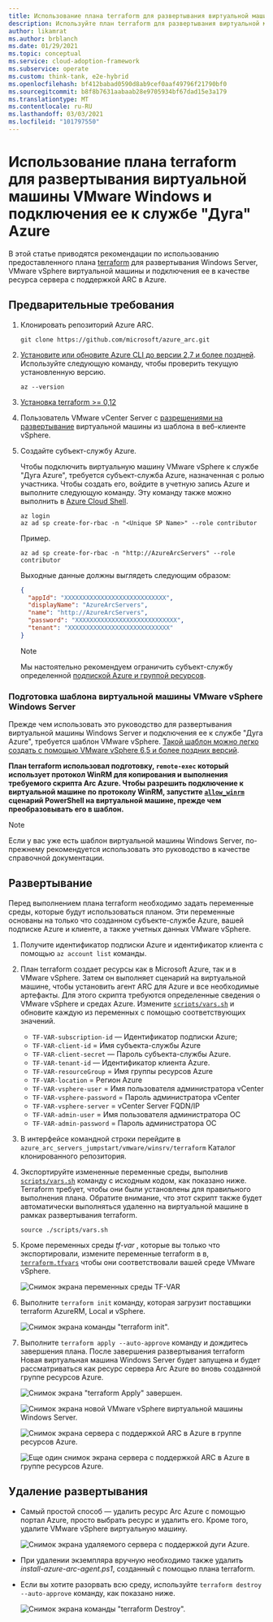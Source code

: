```yaml
---
title: Использование плана terraform для развертывания виртуальной машины VMware Windows и подключения ее к службе "Дуга" Azure
description: Используйте план terraform для развертывания виртуальной машины VMware Windows и подключения ее к службе "Дуга" Azure.
author: likamrat
ms.author: brblanch
ms.date: 01/29/2021
ms.topic: conceptual
ms.service: cloud-adoption-framework
ms.subservice: operate
ms.custom: think-tank, e2e-hybrid
ms.openlocfilehash: bf412babad0590d8ab9cef0aaf49796f21790bf0
ms.sourcegitcommit: b8f8b7631aabaab28e9705934bf67dad15e3a179
ms.translationtype: MT
ms.contentlocale: ru-RU
ms.lasthandoff: 03/03/2021
ms.locfileid: "101797550"
---
```

# <a name="use-a-terraform-plan-to-deploy-a-vmware-windows-virtual-machine-and-connect-it-to-azure-arc"></a>Использование плана terraform для развертывания виртуальной машины VMware Windows и подключения ее к службе "Дуга" Azure

В этой статье приводятся рекомендации по использованию предоставленного плана [terraform](https://www.terraform.io/) для развертывания Windows Server, VMware vSphere виртуальной машины и подключения ее в качестве ресурса сервера с поддержкой ARC в Azure.

## <a name="prerequisites"></a>Предварительные требования

1. Клонировать репозиторий Azure ARC.

    ```console
    git clone https://github.com/microsoft/azure_arc.git
    ```

2. [Установите или обновите Azure CLI до версии 2,7 и более поздней](/cli/azure/install-azure-cli). Используйте следующую команду, чтобы проверить текущую установленную версию.

    ```console
    az --version
    ```

3. [Установка terraform >= 0,12](https://learn.hashicorp.com/tutorials/terraform/install-cli)

4. Пользователь VMware vCenter Server с [разрешениями на развертывание](https://docs.vmware.com/en/VMware-vSphere/7.0/com.vmware.vsphere.vm_admin.doc/GUID-4D0F8E63-2961-4B71-B365-BBFA24673FDB.html) виртуальной машины из шаблона в веб-клиенте vSphere.

5. Создайте субъект-службу Azure.

    Чтобы подключить виртуальную машину VMware vSphere к службе "Дуга Azure", требуется субъект-служба Azure, назначенная с ролью участника. Чтобы создать его, войдите в учетную запись Azure и выполните следующую команду. Эту команду также можно выполнить в [Azure Cloud Shell](https://shell.azure.com/).

    ```console
    az login
    az ad sp create-for-rbac -n "<Unique SP Name>" --role contributor
    ```

    Пример.

    ```console
    az ad sp create-for-rbac -n "http://AzureArcServers" --role contributor
    ```

    Выходные данные должны выглядеть следующим образом:

    ```json
    {
      "appId": "XXXXXXXXXXXXXXXXXXXXXXXXXXXX",
      "displayName": "AzureArcServers",
      "name": "http://AzureArcServers",
      "password": "XXXXXXXXXXXXXXXXXXXXXXXXXXXX",
      "tenant": "XXXXXXXXXXXXXXXXXXXXXXXXXXXX"
    }
    ```

    > [!NOTE]
    > Мы настоятельно рекомендуем ограничить субъект-службу определенной [подпиской Azure и группой ресурсов](/cli/azure/ad/sp).

### <a name="prepare-a-windows-server-vmware-vsphere-vm-template"></a>Подготовка шаблона виртуальной машины VMware vSphere Windows Server

Прежде чем использовать это руководство для развертывания виртуальной машины Windows Server и подключения ее к службе "Дуга Azure", требуется шаблон VMware vSphere. [Такой шаблон можно легко создать с помощью VMware vSphere 6,5 и более поздних версий](./vmware-windows-template.md).

**План terraform использовал подготовку, `remote-exec` который использует протокол WinRM для копирования и выполнения требуемого скрипта Arc Azure. Чтобы разрешить подключение к виртуальной машине по протоколу WinRM, запустите [`allow_winrm`](https://github.com/microsoft/azure_arc/blob/main/azure_arc_servers_jumpstart/vmware/winsrv/terraform/scripts/allow_winrm.ps1) сценарий PowerShell на виртуальной машине, прежде чем преобразовывать его в шаблон.**

> [!NOTE]
> Если у вас уже есть шаблон виртуальной машины Windows Server, по-прежнему рекомендуется использовать это руководство в качестве справочной документации.

## <a name="deployment"></a>Развертывание

Перед выполнением плана terraform необходимо задать переменные среды, которые будут использоваться планом. Эти переменные основаны на только что созданном субъекте-службе Azure, вашей подписке Azure и клиенте, а также учетных данных VMware vSphere.

1. Получите идентификатор подписки Azure и идентификатор клиента с помощью `az account list` команды.

2. План terraform создает ресурсы как в Microsoft Azure, так и в VMware vSphere. Затем он выполняет сценарий на виртуальной машине, чтобы установить агент ARC для Azure и все необходимые артефакты. Для этого скрипта требуются определенные сведения о VMware vSphere и средах Azure. Измените [`scripts/vars.sh`](https://github.com/microsoft/azure_arc/blob/main/azure_arc_servers_jumpstart/vmware/winsrv/terraform/scripts/vars.sh) и обновите каждую из переменных с помощью соответствующих значений.

    - `TF-VAR-subscription-id` — Идентификатор подписки Azure;
    - `TF-VAR-client-id` = Имя субъекта-службы Azure
    - `TF-VAR-client-secret` — Пароль субъекта-службы Azure.
    - `TF-VAR-tenant-id` — Идентификатор клиента Azure.
    - `TF-VAR-resourceGroup` = Имя группы ресурсов Azure
    - `TF-VAR-location` = Регион Azure
    - `TF-VAR-vsphere-user` = Имя пользователя администратора vCenter
    - `TF-VAR-vsphere-password` = Пароль администратора vCenter
    - `TF-VAR-vsphere-server` = vCenter Server FQDN/IP
    - `TF-VAR-admin-user` = Имя пользователя администратора ОС
    - `TF-VAR-admin-password` = Пароль администратора ОС

3. В интерфейсе командной строки перейдите в `azure_arc_servers_jumpstart/vmware/winsrv/terraform` Каталог клонированного репозитория.

4. Экспортируйте измененные переменные среды, выполнив [`scripts/vars.sh`](https://github.com/microsoft/azure_arc/blob/main/azure_arc_servers_jumpstart/vmware/winsrv/terraform/scripts/vars.sh) команду с исходным кодом, как показано ниже. Terraform требует, чтобы они были установлены для правильного выполнения плана. Обратите внимание, что этот скрипт также будет автоматически выполняться удаленно на виртуальной машине в рамках развертывания terraform.

    ```console
    source ./scripts/vars.sh
    ```

5. Кроме переменных среды *tf-var* , которые вы только что экспортировали, измените переменные terraform в в, [`terraform.tfvars`](https://github.com/microsoft/azure_arc/blob/main/azure_arc_servers_jumpstart/vmware/winsrv/terraform/terraform.tfvars) чтобы они соответствовали вашей среде VMware vSphere.

    ![Снимок экрана переменных среды TF-VAR](./media/vmware-terraform-windows/windows-variables.png)

6. Выполните `terraform init` команду, которая загрузит поставщики terraform AzureRM, Local и vSphere.

    ![Снимок экрана команды "terraform init".](./media/vmware-terraform-windows/terraform-init.png)

7. Выполните `terraform apply --auto-approve` команду и дождитесь завершения плана. После завершения развертывания terraform Новая виртуальная машина Windows Server будет запущена и будет рассматриваться как ресурс сервера Arc Azure во вновь созданной группе ресурсов Azure.

    ![Снимок экрана "terraform Apply" завершен.](./media/vmware-terraform-windows/terraform-apply.png)

    ![Снимок экрана новой VMware vSphere виртуальной машины Windows Server.](./media/vmware-terraform-windows/new-vm.png)

    ![Снимок экрана сервера с поддержкой ARC в Azure в группе ресурсов Azure.](./media/vmware-terraform-windows/server-1.png)

    ![Еще один снимок экрана сервера с поддержкой ARC в Azure в группе ресурсов Azure.](./media/vmware-terraform-windows/server-2.png)

## <a name="delete-the-deployment"></a>Удаление развертывания

- Самый простой способ — удалить ресурс Arc Azure с помощью портал Azure, просто выбрать ресурс и удалить его. Кроме того, удалите VMware vSphere виртуальную машину.

    ![Снимок экрана удаляемого сервера с поддержкой дуги Azure.](./media/vmware-terraform-windows/delete-server.png)

- При удалении экземпляра вручную необходимо также удалить *install-azure-arc-agent.ps1*, созданный с помощью плана terraform.

- Если вы хотите разорвать всю среду, используйте `terraform destroy --auto-approve` команду, как показано ниже.

    ![Снимок экрана команды "terraform Destroy".](./media/vmware-terraform-windows/terraform-destroy.png)
